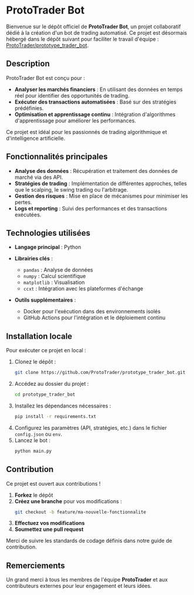 # ProtoTrader Bot

Bienvenue sur le dépôt officiel de **ProtoTrader Bot**, un projet collaboratif dédié à la création d'un bot de trading automatisé. Ce projet est désormais hébergé dans le dépôt suivant pour faciliter le travail d'équipe : [ProtoTrader/prototype_trader_bot](https://github.com/ProtoTrader/prototype_trader_bot).

## Description

ProtoTrader Bot est conçu pour :

- **Analyser les marchés financiers** : En utilisant des données en temps réel pour identifier des opportunités de trading.
- **Exécuter des transactions automatisées** : Basé sur des stratégies prédéfinies.
- **Optimisation et apprentissage continu** : Intégration d'algorithmes d'apprentissage pour améliorer les performances.

Ce projet est idéal pour les passionnés de trading algorithmique et d'intelligence artificielle.

## Fonctionnalités principales

- **Analyse des données** : Récupération et traitement des données de marché via des API.
- **Stratégies de trading** : Implémentation de différentes approches, telles que le scalping, le swing trading ou l'arbitrage.
- **Gestion des risques** : Mise en place de mécanismes pour minimiser les pertes.
- **Logs et reporting** : Suivi des performances et des transactions exécutées.

## Technologies utilisées

- **Langage principal** : Python
- **Librairies clés** :
  - `pandas` : Analyse de données
  - `numpy` : Calcul scientifique
  - `matplotlib` : Visualisation
  - `ccxt` : Intégration avec les plateformes d'échange

- **Outils supplémentaires** :
  - Docker pour l'exécution dans des environnements isolés
  - GitHub Actions pour l'intégration et le déploiement continu

## Installation locale

Pour exécuter ce projet en local :

1. Clonez le dépôt :
   ```bash
   git clone https://github.com/ProtoTrader/prototype_trader_bot.git
   ```
2. Accédez au dossier du projet :
   ```bash
   cd prototype_trader_bot
   ```
3. Installez les dépendances nécessaires :
   ```bash
   pip install -r requirements.txt
   ```
4. Configurez les paramètres (API, stratégies, etc.) dans le fichier `config.json` ou `env`.
5. Lancez le bot :
   ```bash
   python main.py
   ```

## Contribution

Ce projet est ouvert aux contributions !

1. **Forkez** le dépôt
2. **Créez une branche** pour vos modifications :
   ```bash
   git checkout -b feature/ma-nouvelle-fonctionnalite
   ```
3. **Effectuez vos modifications**
4. **Soumettez une pull request**

Merci de suivre les standards de codage définis dans notre guide de contribution.

## Remerciements

Un grand merci à tous les membres de l'équipe **ProtoTrader** et aux contributeurs externes pour leur engagement et leurs idées.
